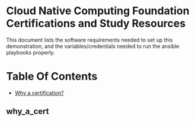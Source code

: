 # Cloud Native Computing Foundation Certifications and Study Resources

This document lists the software requirements needed to set up this demonstration, and the variables/credentials needed to run the ansible playbooks properly.


# Table Of Contents
- [Why a certification?](#why_a_cert)
<!-- - [Software Requirements](#requirements)
- [Variables](#variables)
  * [default-vars.yml](#default-variables)
  * [linux_users.yml](#linux-users)
- [Credentials](#credentials)
  * [gmail_creds.yml](#gmail-credentials)
  * [redhat-activation-key.yml](#redhat-activation-key)
  * [snow_creds.yml](#servicenow-credentials)
  * [tower_creds.yml](#tower-credentials)
  * [vault_creds.yml](#hashicorp-vault-credentials) -->

## why_a_cert
